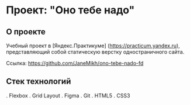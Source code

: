 # Проект: "Оно тебе надо"

## О проекте
Учебный проект в [Яндекс.Практикуме] (https://practicum.yandex.ru), представляющий собой статическую верстку одностраничного сайта.

Ссылка: https://github.com/JaneMikh/ono-tebe-nado-fd

## Стек технологий
. Flexbox
. Grid Layout
. Figma
. Git
. HTML5
. CSS3
